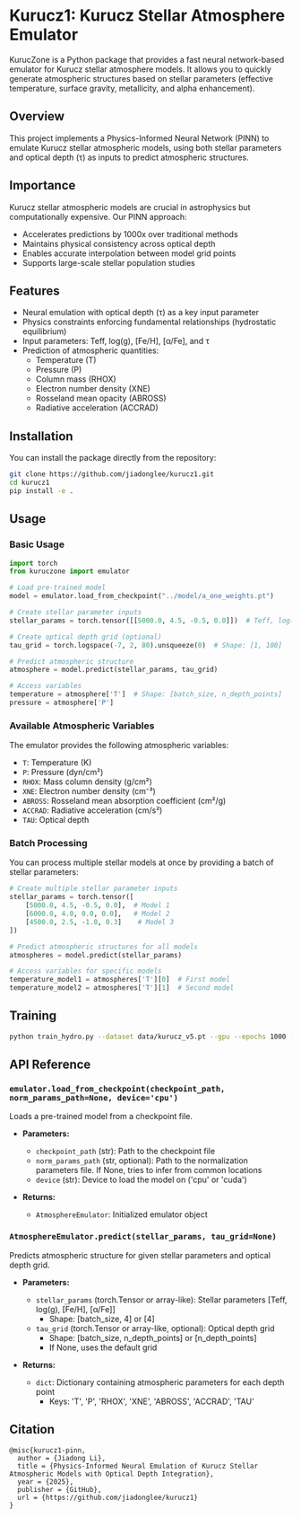# Kurucz1: Kurucz Stellar Atmosphere Emulator

KurucZone is a Python package that provides a fast neural network-based emulator for Kurucz stellar atmosphere models. It allows you to quickly generate atmospheric structures based on stellar parameters (effective temperature, surface gravity, metallicity, and alpha enhancement).

## Overview

This project implements a Physics-Informed Neural Network (PINN) to emulate Kurucz stellar atmospheric models, using both stellar parameters and optical depth (τ) as inputs to predict atmospheric structures.

## Importance

Kurucz stellar atmospheric models are crucial in astrophysics but computationally expensive. Our PINN approach:

- Accelerates predictions by 1000x over traditional methods
- Maintains physical consistency across optical depth
- Enables accurate interpolation between model grid points
- Supports large-scale stellar population studies

## Features

- Neural emulation with optical depth (τ) as a key input parameter
- Physics constraints enforcing fundamental relationships (hydrostatic equilibrium)
- Input parameters: Teff, log(g), [Fe/H], [α/Fe], and τ
- Prediction of atmospheric quantities:
  - Temperature (T)
  - Pressure (P)
  - Column mass (RHOX)
  - Electron number density (XNE)
  - Rosseland mean opacity (ABROSS)
  - Radiative acceleration (ACCRAD)

## Installation

You can install the package directly from the repository:

```bash
git clone https://github.com/jiadonglee/kurucz1.git
cd kurucz1
pip install -e .
```

## Usage

### Basic Usage

```python
import torch
from kuruczone import emulator

# Load pre-trained model
model = emulator.load_from_checkpoint("../model/a_one_weights.pt")

# Create stellar parameter inputs
stellar_params = torch.tensor([[5000.0, 4.5, -0.5, 0.0]])  # Teff, log(g), [Fe/H], [α/Fe]

# Create optical depth grid (optional)
tau_grid = torch.logspace(-7, 2, 80).unsqueeze(0)  # Shape: [1, 100]

# Predict atmospheric structure
atmosphere = model.predict(stellar_params, tau_grid)

# Access variables
temperature = atmosphere['T']  # Shape: [batch_size, n_depth_points]
pressure = atmosphere['P']
```

### Available Atmospheric Variables

The emulator provides the following atmospheric variables:

- `T`: Temperature (K)
- `P`: Pressure (dyn/cm²)
- `RHOX`: Mass column density (g/cm²)
- `XNE`: Electron number density (cm⁻³)
- `ABROSS`: Rosseland mean absorption coefficient (cm²/g)
- `ACCRAD`: Radiative acceleration (cm/s²)
- `TAU`: Optical depth

### Batch Processing

You can process multiple stellar models at once by providing a batch of stellar parameters:

```python
# Create multiple stellar parameter inputs
stellar_params = torch.tensor([
    [5000.0, 4.5, -0.5, 0.0],  # Model 1
    [6000.0, 4.0, 0.0, 0.0],   # Model 2
    [4500.0, 2.5, -1.0, 0.3]    # Model 3
])

# Predict atmospheric structures for all models
atmospheres = model.predict(stellar_params)

# Access variables for specific models
temperature_model1 = atmospheres['T'][0]  # First model
temperature_model2 = atmospheres['T'][1]  # Second model
```

## Training

```bash
python train_hydro.py --dataset data/kurucz_v5.pt --gpu --epochs 1000 --lr 1e-4 --batch_size 256 --physics_weight 1e-3 --scheduler plateau
```

## API Reference

### `emulator.load_from_checkpoint(checkpoint_path, norm_params_path=None, device='cpu')`

Loads a pre-trained model from a checkpoint file.

- **Parameters:**

  - `checkpoint_path` (str): Path to the checkpoint file
  - `norm_params_path` (str, optional): Path to the normalization parameters file. If None, tries to infer from common locations
  - `device` (str): Device to load the model on ('cpu' or 'cuda')
- **Returns:**

  - `AtmosphereEmulator`: Initialized emulator object

### `AtmosphereEmulator.predict(stellar_params, tau_grid=None)`

Predicts atmospheric structure for given stellar parameters and optical depth grid.

- **Parameters:**

  - `stellar_params` (torch.Tensor or array-like): Stellar parameters [Teff, log(g), [Fe/H], [α/Fe]]
    - Shape: [batch_size, 4] or [4]
  - `tau_grid` (torch.Tensor or array-like, optional): Optical depth grid
    - Shape: [batch_size, n_depth_points] or [n_depth_points]
    - If None, uses the default grid
- **Returns:**

  - `dict`: Dictionary containing atmospheric parameters for each depth point
    - Keys: 'T', 'P', 'RHOX', 'XNE', 'ABROSS', 'ACCRAD', 'TAU'

## Citation

```
@misc{kurucz1-pinn,
  author = {Jiadong Li},
  title = {Physics-Informed Neural Emulation of Kurucz Stellar Atmospheric Models with Optical Depth Integration},
  year = {2025},
  publisher = {GitHub},
  url = {https://github.com/jiadonglee/kurucz1}
}
```
